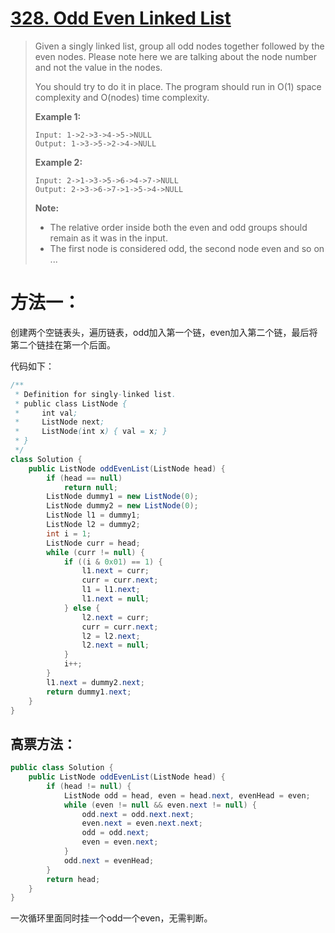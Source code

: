 # [328. Odd Even Linked List][1]

> Given a singly linked list, group all odd nodes together followed by the even nodes. Please note here we are talking about the node number and not the value in the nodes.
>
> You should try to do it in place. The program should run in O(1) space complexity and O(nodes) time complexity.
>
> **Example 1:**
>
> ```
> Input: 1->2->3->4->5->NULL
> Output: 1->3->5->2->4->NULL
> ```
>
> **Example 2:**
>
> ```
> Input: 2->1->3->5->6->4->7->NULL
> Output: 2->3->6->7->1->5->4->NULL
> ```
>
> **Note:**
>
> - The relative order inside both the even and odd groups should remain as it was in the input.
> - The first node is considered odd, the second node even and so on ...



# 方法一：

创建两个空链表头，遍历链表，odd加入第一个链，even加入第二个链，最后将第二个链挂在第一个后面。



代码如下：

```java
/**
 * Definition for singly-linked list.
 * public class ListNode {
 *     int val;
 *     ListNode next;
 *     ListNode(int x) { val = x; }
 * }
 */
class Solution {
    public ListNode oddEvenList(ListNode head) {
        if (head == null)
            return null;
        ListNode dummy1 = new ListNode(0);
        ListNode dummy2 = new ListNode(0);
        ListNode l1 = dummy1;
        ListNode l2 = dummy2;
        int i = 1;
        ListNode curr = head;
        while (curr != null) {
            if ((i & 0x01) == 1) {
                l1.next = curr;
                curr = curr.next;
                l1 = l1.next;
                l1.next = null;
            } else {
                l2.next = curr;
                curr = curr.next;
                l2 = l2.next;
                l2.next = null;
            }
            i++;
        }
        l1.next = dummy2.next;
        return dummy1.next;      
    }
}
```



## 高票方法：

```java
public class Solution {
    public ListNode oddEvenList(ListNode head) {
        if (head != null) {
            ListNode odd = head, even = head.next, evenHead = even; 
            while (even != null && even.next != null) {
                odd.next = odd.next.next; 
                even.next = even.next.next; 
                odd = odd.next;
                even = even.next;
            }
            odd.next = evenHead; 
        }
        return head;
    }
}
```

一次循环里面同时挂一个odd一个even，无需判断。







[1]: https://leetcode.com/problems/odd-even-linked-list/